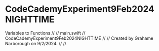 # CodeCademyExperiment9Feb2024NIGHTTIME
Variables to Functions
//
//  main.swift
//  CodeCademyExperiment9Feb2024NIGHTTIME
//
//  Created by Grahame Narborough on 9/2/2024.
//
//
